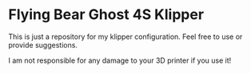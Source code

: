 # Flying Bear Ghost 4S Klipper
This is just a repository for my klipper configuration. Feel free to use or provide suggestions.

I am not responsible for any damage to your 3D printer if you use it!
